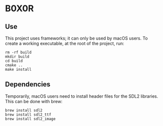 # B0X0R

## Use

This project uses frameworks; it can only be used by macOS users. To create a working executable, at the root of the project, run:   

```
rm -rf build
mkdir build
cd build
cmake ..
make install
```

## Dependencies

Temporarily, macOS users need to install header files for the SDL2 libraries. This can be done with brew:

```
brew install sdl2
brew install sdl2_ttf
brew install sdl2_image
```

